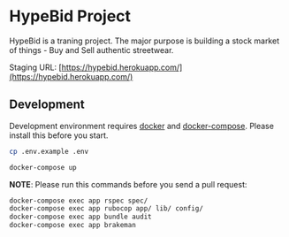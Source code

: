 # HypeBid Project

HypeBid is a traning project. The major purpose is building a stock market of things - Buy and Sell authentic streetwear.

Staging URL: [https://hypebid.herokuapp.com/](https://hypebid.herokuapp.com/)

## Development

Development environment requires [docker](https://www.docker.com/) and [docker-compose](https://docs.docker.com/compose/). Please install this before you start.

```bash
cp .env.example .env

docker-compose up
```

**NOTE**: Please run this commands before you send a pull request:

```bash
docker-compose exec app rspec spec/
docker-compose exec app rubocop app/ lib/ config/
docker-compose exec app bundle audit
docker-compose exec app brakeman
```
